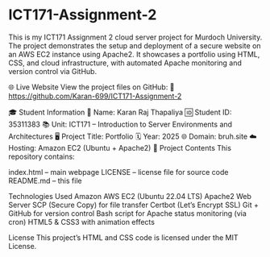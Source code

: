 # ICT171-Assignment-2
This is my ICT171 Assignment 2 cloud server project for Murdoch University. The project demonstrates the setup and deployment of a secure website on an AWS EC2 instance using Apache2. It showcases a portfolio using HTML, CSS, and cloud infrastructure, with automated Apache monitoring and version control via GitHub.

🌐 Live Website
View the project files on GitHub:
🔗 https://github.com/Karan-699/ICT171-Assignment-2

🎓 Student Information
👤 Name: Karan Raj Thapaliya
🆔 Student ID: 35311383
📚 Unit: ICT171 – Introduction to Server Environments and Architectures
🖥️ Project Title: Portfolio
🗓️ Year: 2025
🌐 Domain: bruh.site
☁️ Hosting: Amazon EC2 (Ubuntu + Apache2)
📁 Project Contents
This repository contains:

index.html – main webpage
LICENSE – license file for source code
README.md – this file

Technologies Used
Amazon AWS EC2 (Ubuntu 22.04 LTS)
Apache2 Web Server
SCP (Secure Copy) for file transfer
Certbot (Let’s Encrypt SSL)
Git + GitHub for version control
Bash script for Apache status monitoring (via cron)
HTML5 & CSS3 with animation effects


License
This project’s HTML and CSS code is licensed under the MIT License.
